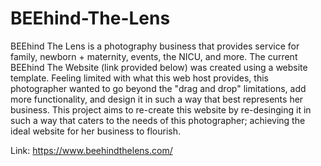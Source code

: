 # BEEhind-The-Lens
BEEhind The Lens is a photography business that provides service for family, newborn + maternity, events, the NICU, and more. The current BEEhind The Website (link provided below) was created using a website template. Feeling limited with what this web host provides, this photographer wanted to go beyond the "drag and drop" limitations, add more functionality, and design it in such a way that best represents her business. This project aims to re-create this website by re-desinging it in such a way that caters to the needs of this photographer; achieving the ideal website for her business to flourish. 

Link: https://www.beehindthelens.com/ 
